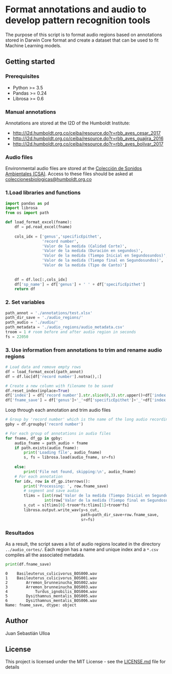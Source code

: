 # Format annotations and audio to develop pattern recognition tools

The purpose of this script is to format audio regions based on annotations stored in Darwin Core format and create a dataset that can be used to fit Machine Learning models.

## Getting started

### Prerequisites

- Python >= 3.5
- Pandas >= 0.24
- Librosa >= 0.6

### Manual annotations

Annotations are stored at the I2D of the Humboldt Institute:

- http://i2d.humboldt.org.co/ceiba/resource.do?r=rbb_aves_cesar_2017
- http://i2d.humboldt.org.co/ceiba/resource.do?r=rbb_aves_guajira_2016
- http://i2d.humboldt.org.co/ceiba/resource.do?r=rbb_aves_bolivar_2017

### Audio files

Environmental audio files are stored at the [Colección de Sonidos Ambientales (CSA)](http://www.humboldt.org.co/es/noticias/actualidad/item/152-coleccion-de-sonidos-ambientales). Access to these files should be asked at coleccionesbiologicas@humboldt.org.co

### 1.Load libraries and functions

```python
import pandas as pd
import librosa
from os import path

def load_format_excel(fname):
    df = pd.read_excel(fname)
    
    cols_idx = ['genus','specificEpithet',
                'record number',
                'Valor de la medida (Calidad Corte)',
                'Valor de la medida (Duración en segundos)',
                'Valor de la medida (Tiempo Inicial en Segundosundos)',
                'Valor de la medida (Tiempo final en Segundosundos)',
                'Valor de la medida (Tipo de Canto)']
    
    
    df = df.loc[:,cols_idx]
    df['sp_name'] = df['genus'] + ' ' + df['specificEpithet']
    return df
```

### 2. Set variables

```python
path_annot = './annotations/test.xlsx'
path_dir_save = './audio_regions/'
path_audio = './audio/'
path_metadata = './audio_regions/audio_metadata.csv'
troom = 1 # room before and after audio region in seconds
fs = 22050
```

### 3. Use information from annotations to trim and rename audio regions

```python
# Load data and remove empty rows
df = load_format_excel(path_annot)
df = df.loc[df['record number'].notna(),:]

# Create a new column with filename to be saved
df.reset_index(inplace=True)
df['index'] = df['record number'].str.slice(0,3).str.upper()+df['index'].apply(lambda x: str(x).zfill(3))
df['fname_save'] = df['genus']+'_'+df['specificEpithet']+'_'+df['index']+'.wav'
```
Loop through each annotation and trim audio files

```python
# Group by 'record number' which is the name of the long audio recording
gpby = df.groupby('record number')

# For each group of annotations in audio files
for fname, df_gp in gpby:
    audio_fname = path_audio + fname
    if path.exists(audio_fname):
        print('Loading file', audio_fname)
        s, fs = librosa.load(audio_fname, sr=fs)
        
    else:
        print('File not found, skipping:\n', audio_fname)
    # For each annotation
    for idx, row in df_gp.iterrows():
        print('Processing: ', row.fname_save)
        # segment and save audio
        tlims = [int(row['Valor de la medida (Tiempo Inicial en Segundosundos)']*fs), 
                 int(row['Valor de la medida (Tiempo final en Segundosundos)']*fs)]
        s_cut = s[tlims[0]-troom*fs:tlims[1]+troom*fs]
        librosa.output.write_wav(y=s_cut,
                                 path=path_dir_save+row.fname_save,
                                 sr=fs)
```

### Resultados

As a result, the script saves a list of audio regions located in the directory `../audio_cortes/`. Each region has a name and unique index and a `*.csv` compiles all the associated metadata.


```python
print(df.fname_save)
```

    0    Basileuterus_culicivorus_BOS000.wav
    1    Basileuterus_culicivorus_BOS001.wav
    2        Arremon_brunneinucha_BOS002.wav
    3        Arremon_brunneinucha_BOS003.wav
    4            Turdus_ignobilis_BOS004.wav
    5        Dysithamnus_mentalis_BOS005.wav
    6        Dysithamnus_mentalis_BOS006.wav
    Name: fname_save, dtype: object

## Author

Juan Sebastián Ulloa

## License

This project is licensed under the MIT License - see the [LICENSE.md](LICENSE.md) file for details
